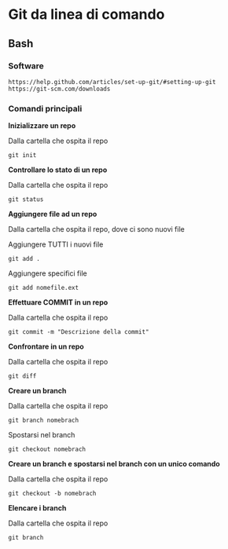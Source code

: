 # Git da linea di comando
## Bash
### Software
```
https://help.github.com/articles/set-up-git/#setting-up-git
https://git-scm.com/downloads
```
### Comandi principali
**Inizializzare un repo**

Dalla cartella che ospita il repo
```
git init
```
**Controllare lo stato di un repo**

Dalla cartella che ospita il repo
```
git status
```
**Aggiungere file ad un repo**

Dalla cartella che ospita il repo, dove ci sono nuovi file

Aggiungere TUTTI i nuovi file
```
git add .
```

Aggiungere specifici file
```
git add nomefile.ext
```

**Effettuare COMMIT in un repo**

Dalla cartella che ospita il repo
```
git commit -m "Descrizione della commit"
```

**Confrontare in un repo**

Dalla cartella che ospita il repo
```
git diff
```

**Creare un branch**

Dalla cartella che ospita il repo
```
git branch nomebrach
```

Spostarsi nel branch
```
git checkout nomebrach
```

**Creare un branch e spostarsi nel branch con un unico comando**

Dalla cartella che ospita il repo

```
git checkout -b nomebrach
```

**Elencare i branch**

Dalla cartella che ospita il repo
```
git branch
```
